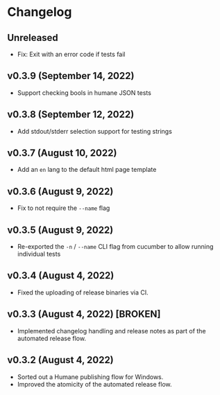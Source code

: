 # Changelog

<!-- 
    Add changes to the Unreleased section during development.
    Do not change this header — the GitHub action that releases
    this project will edit this file and add the version header for you.
    The Unreleased block will also be used for the GitHub release notes.
-->

## Unreleased

* Fix: Exit with an error code if tests fail

## v0.3.9 (September 14, 2022)

* Support checking bools in humane JSON tests

## v0.3.8 (September 12, 2022)

* Add stdout/stderr selection support for testing strings

## v0.3.7 (August 10, 2022)

* Add an `en` lang to the default html page template

## v0.3.6 (August 9, 2022)

* Fix to not require the `--name` flag

## v0.3.5 (August 9, 2022)

* Re-exported the `-n` / `--name` CLI flag from cucumber to allow running individual tests

## v0.3.4 (August 4, 2022)

* Fixed the uploading of release binaries via CI.

## v0.3.3 (August 4, 2022) [BROKEN]

* Implemented changelog handling and release notes as part of the automated release flow.

## v0.3.2 (August 4, 2022)

* Sorted out a Humane publishing flow for Windows.
* Improved the atomicity of the automated release flow.
